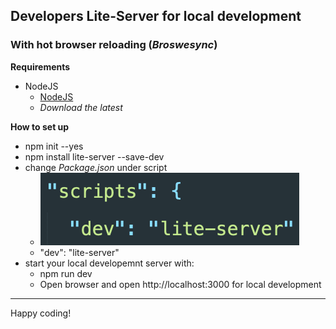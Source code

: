 ## Developers Lite-Server for local development
### With hot browser reloading (*Broswesync*)

**Requirements**
* NodeJS
	* [NodeJS](https://nodejs.org/en/)
	* *Download the latest*

**How to set up**
* npm init --yes
* npm install lite-server --save-dev
* change *Package.json* under script
	* ![JSON IMAGE](/assets/json.png)
	* "dev": "lite-server"
* start your local developemnt server with:
	* npm run dev
	* Open browser and open http://localhost:3000 for local development

---

Happy coding! 

